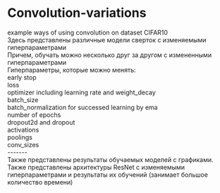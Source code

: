 # Convolution-variations
example ways of using convolution on dataset CIFAR10 </br>
Здесь представлены различные модели сверток с изменяемыми гиперпараметрами </br>
Причем, обучать можно несколько друг за другом с измененными гиперпараметрами </br>
Гиперпараметры, которые можно менять: </br>
early stop </br>
loss </br>
optimizer including learning rate and weight_decay </br>
batch_size </br>
batch_normalization for successed learning by ema</br>
number of epochs </br>
dropout2d and dropout </br>
activations </br>
poolings </br>
conv_sizes </br>
------- </br>
Также представлены результаты обучаемых моделей с графиками. </br>
Также представлены архитектуры ResNet c изменяемыми гиперпараметрами и результаты их обучений (занимает большое количество времени) </br>
